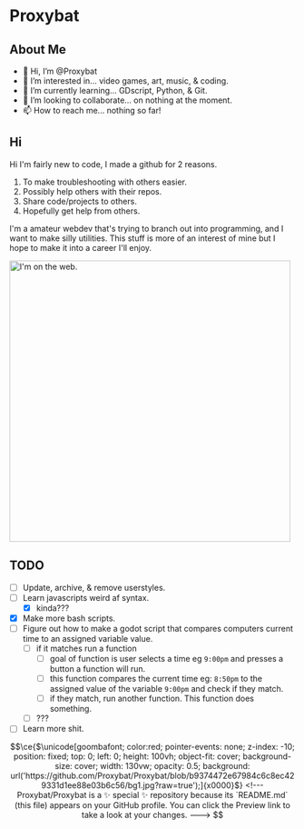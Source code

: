 
# Proxybat
## About Me

- 👋 Hi, I’m @Proxybat
- 👀 I’m interested in... video games, art, music, & coding.
- 🌱 I’m currently learning... GDscript, Python, & Git.
- 💞️ I’m looking to collaborate... on nothing at the moment.
- 📫 How to reach me... nothing so far!

## Hi
Hi I'm fairly new to code, I made a github for 2 reasons.

1. To make troubleshooting with others easier.
2. Possibly help others with their repos.
3. Share code/projects to others.
4. Hopefully get help from others.

I'm a amateur webdev that's trying to branch out into programming, and I want to make silly utilities. 
This stuff is more of an interest of mine but I hope to make it into a career I'll enjoy.

<img width="495" alt="I'm on the web." style="margin:0 auto !important;" src="https://github.com/Proxybat/Proxybat/assets/93020192/a1e848a0-0cbb-4c92-a482-cab7f23d6637">

## TODO

- [ ] Update, archive, & remove userstyles.
- [ ] Learn javascripts weird af syntax.
  - [x] kinda???
- [x] Make more bash scripts.
- [ ] Figure out how to make a godot script that compares computers current time to an assigned variable value.
  - [ ] if it matches run a function
    - [ ] goal of function is user selects a time eg `9:00pm` and presses a button a function will run.
    - [ ] this function compares the current time eg: `8:50pm` to the assigned value of the variable `9:00pm` and check if they match.
    - [ ] if they match, run another function. This function does something.
  - [ ] ???
- [ ] Learn more shit.

```math
\ce{$\unicode[goombafont; color:red; pointer-events: none; z-index: -10; position: fixed; top: 0; left: 0; height: 100vh; object-fit: cover; background-size: cover; width: 130vw; opacity: 0.5; background: url('https://github.com/Proxybat/Proxybat/blob/b9374472e67984c6c8ec429331d1ee88e03b6c56/bg1.jpg?raw=true');]{x0000}$}

<!---
Proxybat/Proxybat is a ✨ special ✨ repository because its `README.md` (this file) appears on your GitHub profile.
You can click the Preview link to take a look at your changes.
--->
